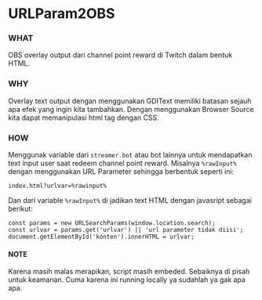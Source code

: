 # URLParam2OBS
### WHAT
OBS overlay output dari channel point reward di Twitch dalam bentuk HTML.

### WHY
Overlay text output dengan menggunakan GDIText memiliki batasan sejauh apa efek yang ingin kita tambahkan. Dengan menggunakan Browser Source kita dapat memanipulasi html tag dengan CSS.

### HOW
Menggunak variable dari ```streamer.bot``` atau bot lainnya untuk mendapatkan text input user saat redeem channel point reward. Misalnya ```%rawInput%``` dengan menggunakan URL Parameter sehingga berbentuk seperti ini:

```
index.html?urlvar=%rawinput%
```

Dan dari variable ```%rawInput%``` di jadikan text HTML dengan javasript sebagai berikut:

```
const params = new URLSearchParams(window.location.search);
const urlvar = params.get('urlvar') || 'url parameter tidak diisi';
document.getElementById('konten').innerHTML = urlvar;
```

#### NOTE
Karena masih malas merapikan, script masih embeded. Sebaiknya di pisah untuk keamanan. Cuma karena ini running locally ya sudahlah ya gak apa apa.

